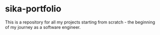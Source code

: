 # sika-portfolio
This is a repository for all my projects starting from scratch - the beginning of my journey as a software engineer.
